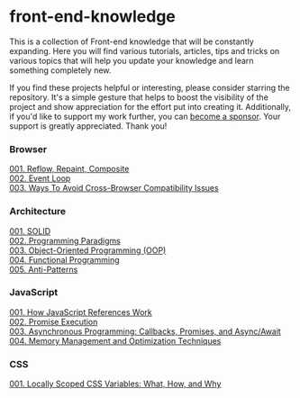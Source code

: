# front-end-knowledge

This is a collection of Front-end knowledge that will be constantly expanding. Here you will find various tutorials, articles, tips and tricks on various topics that will help you update your knowledge and learn something completely new.

If you find these projects helpful or interesting, please consider starring the repository. It's a simple gesture that helps to boost the visibility of the project and show appreciation for the effort put into creating it. Additionally, if you'd like to support my work further, you can [become a sponsor](https://www.buymeacoffee.com/betelgeuseo). Your support is greatly appreciated. Thank you!

### Browser

[001. Reflow, Repaint, Composite](./browser/001.%20Reflow,%20Repaint,%20Composite.md)  
[002. Event Loop](./browser/002.%20Event%20Loop.md)  
[003. Ways To Avoid Cross-Browser Compatibility Issues](./browser/003.%20Ways%20To%20Avoid%20Cross-Browser%20Compatibility%20Issues.md)  

### Architecture

[001. SOLID](./architecture/001.%20SOLID.md)  
[002. Programming Paradigms](./architecture/002.%20Programming%20Paradigms.md)  
[003. Object-Oriented Programming (OOP)](./architecture/003.%20Object-Oriented%20Programming%20(OOP).md)  
[004. Functional Programming](./architecture/004.%20Functional%20Programming.md)  
[005. Anti-Patterns](./architecture/005.%20Anti-Patterns.md)  

### JavaScript

[001. How JavaScript References Work](./javascript/001.%20How%20JavaScript%20References%20Work.md)  
[002. Promise Execution](./javascript/002.%20Promise%20Execution.md)   
[003. Asynchronous Programming: Callbacks, Promises, and Async/Await](./javascript/003.%20Asynchronous%20Programming.%20Callbacks,%20Promises%20and%20Async-Await.md)   
[004. Memory Management and Optimization Techniques](./javascript/004.%20Memory%20Management%20and%20Optimization%20Techniques.md)   

### CSS

[001. Locally Scoped CSS Variables: What, How, and Why](./css/001.%20Locally%20Scoped%20CSS%20Variables.md)  
